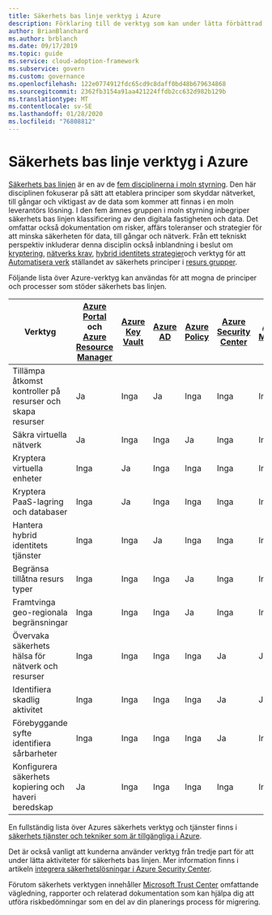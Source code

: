 ```yaml
---
title: Säkerhets bas linje verktyg i Azure
description: Förklaring till de verktyg som kan under lätta förbättrad säkerhets bas linje i Azure.
author: BrianBlanchard
ms.author: brblanch
ms.date: 09/17/2019
ms.topic: guide
ms.service: cloud-adoption-framework
ms.subservice: govern
ms.custom: governance
ms.openlocfilehash: 122e0774912fdc65cd9c8daff0bd48b679634868
ms.sourcegitcommit: 2362fb3154a91aa421224ffdb2cc632d982b129b
ms.translationtype: MT
ms.contentlocale: sv-SE
ms.lasthandoff: 01/28/2020
ms.locfileid: "76808812"
---
```

# <a name="security-baseline-tools-in-azure"></a>Säkerhets bas linje verktyg i Azure

[Säkerhets bas linjen](./index.md) är en av de [fem disciplinerna i moln styrning](../governance-disciplines.md). Den här disciplinen fokuserar på sätt att etablera principer som skyddar nätverket, till gångar och viktigast av de data som kommer att finnas i en moln leverantörs lösning. I den fem ämnes gruppen i moln styrning inbegriper säkerhets bas linjen klassificering av den digitala fastigheten och data. Det omfattar också dokumentation om risker, affärs toleranser och strategier för att minska säkerheten för data, till gångar och nätverk. Från ett tekniskt perspektiv inkluderar denna disciplin också inblandning i beslut om [kryptering](../../decision-guides/encryption/index.md), [nätverks krav](../../decision-guides/software-defined-network/index.md), [hybrid identitets strategier](../../decision-guides/identity/index.md)och verktyg för att [Automatisera verk](../../decision-guides/policy-enforcement/index.md) ställandet av säkerhets principer i [resurs grupper](../../decision-guides/resource-consistency/index.md).

Följande lista över Azure-verktyg kan användas för att mogna de principer och processer som stöder säkerhets bas linjen.

| Verktyg | [Azure Portal](https://azure.microsoft.com/features/azure-portal) och [Azure Resource Manager](https://docs.microsoft.com/azure/azure-resource-manager/resource-group-overview)  | [Azure Key Vault](https://docs.microsoft.com/azure/key-vault)  | [Azure AD](https://docs.microsoft.com/azure/active-directory/fundamentals/active-directory-whatis) | [Azure Policy](https://docs.microsoft.com/azure/governance/policy/overview) | [Azure Security Center](https://docs.microsoft.com/azure/security-center/security-center-intro) | [Azure Monitor](https://docs.microsoft.com/azure/azure-monitor/overview) |
|------------------------------------------------------------|---------------------------------|-----------------|----------|--------------|-----------------------|---------------|
| Tillämpa åtkomst kontroller på resurser och skapa resurser   | Ja                             | Inga              | Ja      | Inga           | Inga                    | Inga            |
| Säkra virtuella nätverk                                    | Ja                             | Inga              | Inga       | Ja          | Inga                    | Inga            |
| Kryptera virtuella enheter                                     | Inga                              | Ja             | Inga       | Inga           | Inga                    | Inga            |
| Kryptera PaaS-lagring och databaser                         | Inga                              | Ja             | Inga       | Inga           | Inga                    | Inga            |
| Hantera hybrid identitets tjänster                            | Inga                              | Inga              | Ja      | Inga           | Inga                    | Inga            |
| Begränsa tillåtna resurs typer                         | Inga                              | Inga              | Inga       | Ja          | Inga                    | Inga            |
| Framtvinga geo-regionala begränsningar                          | Inga                              | Inga              | Inga       | Ja          | Inga                    | Inga            |
| Övervaka säkerhets hälsa för nätverk och resurser          | Inga                              | Inga              | Inga       | Inga           | Ja                   | Ja           |
| Identifiera skadlig aktivitet                                  | Inga                              | Inga              | Inga       | Inga           | Ja                   | Ja           |
| Förebyggande syfte identifiera sårbarheter                        | Inga                              | Inga              | Inga       | Inga           | Ja                   | Inga            |
| Konfigurera säkerhets kopiering och haveri beredskap                     | Ja                             | Inga              | Inga       | Inga           | Inga                    | Inga            |

En fullständig lista över Azures säkerhets verktyg och tjänster finns i [säkerhets tjänster och tekniker som är tillgängliga i Azure](https://docs.microsoft.com/azure/security/azure-security-services-technologies).

Det är också vanligt att kunderna använder verktyg från tredje part för att under lätta aktiviteter för säkerhets bas linjen. Mer information finns i artikeln [integrera säkerhetslösningar i Azure Security Center](https://docs.microsoft.com/azure/security-center/security-center-partner-integration).

Förutom säkerhets verktygen innehåller [Microsoft Trust Center](https://www.microsoft.com/trustcenter/guidance/risk-assessment) omfattande vägledning, rapporter och relaterad dokumentation som kan hjälpa dig att utföra riskbedömningar som en del av din planerings process för migrering.

